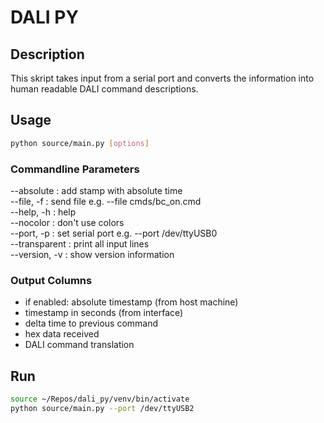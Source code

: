 # DALI PY

## Description

This skript takes input from a serial port and converts the information into
human readable DALI command descriptions.

## Usage

```bash
python source/main.py [options]
```
### Commandline Parameters
--absolute        : add stamp with absolute time <br/>
--file, -f <name> : send file e.g. --file cmds/bc_on.cmd <br/>
--help, -h        : help <br/>
--nocolor         : don't use colors <br/>
--port, -p <port> : set serial port e.g. --port /dev/ttyUSB0 <br/>
--transparent     : print all input lines <br/>
--version, -v     : show version information <br/>

### Output Columns
  
* if enabled: absolute timestamp (from host machine)
* timestamp in seconds (from interface)
* delta time to previous command
* hex data received
* DALI command translation

## Run

```bash
source ~/Repos/dali_py/venv/bin/activate
python source/main.py --port /dev/ttyUSB2
```
